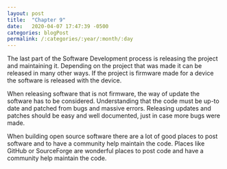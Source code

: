 ```yaml
---
layout: post
title:  "Chapter 9"
date:   2020-04-07 17:47:39 -0500
categories: blogPost
permalink: /:categories/:year/:month/:day
---
```


The last part of the Software Development process is releasing the project and maintaining it. Depending on the project that was made it can be released in many other ways. If the project is firmware made for a device the software is released with the device.

When releasing software that is not firmware, the way of update the software has to be considered. Understanding that the code must be up-to date and patched from bugs and massive errors. Releasing updates and patches should be easy and well documented, just in case more bugs were made.

When building open source software there are a lot of good places to post software and to have a community help maintain the code. Places like GitHub or SourceForge are wonderful places to post code and have a community help maintain the code.
